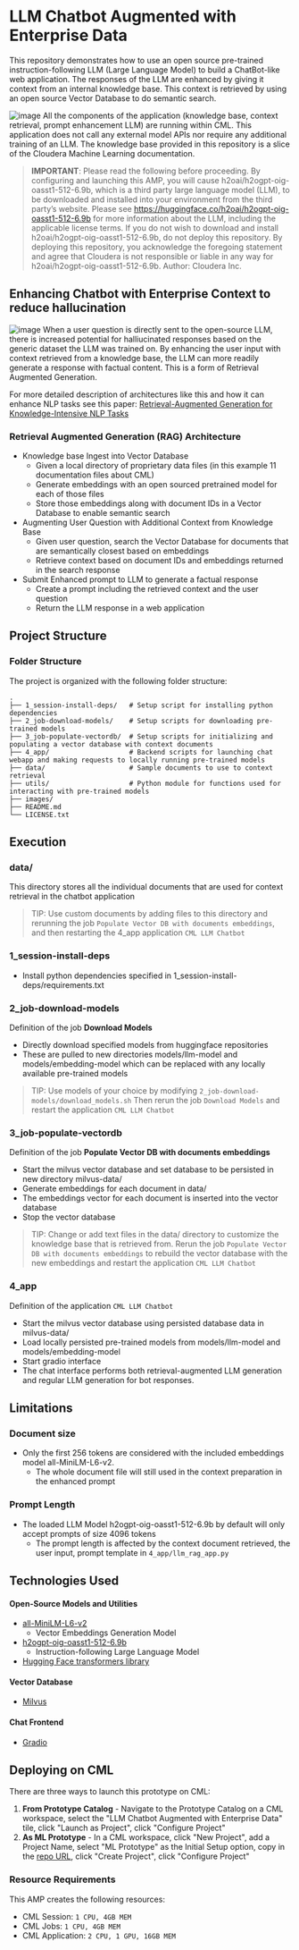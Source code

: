 # LLM Chatbot Augmented with Enterprise Data

This repository demonstrates how to use an open source pre-trained instruction-following LLM (Large Language Model) to build a ChatBot-like web application. The responses of the LLM are enhanced by giving it context from an internal knowledge base. This context is retrieved by using an open source Vector Database to do semantic search.

![image](./images/app-screenshot.png)
All the components of the application (knowledge base, context retrieval, prompt enhancement LLM) are running within CML. This application does not call any external model APIs nor require any additional training of an LLM. The knowledge base provided in this repository is a slice of the Cloudera Machine Learning documentation.

> **IMPORTANT**: Please read the following before proceeding.  By configuring and launching this AMP, you will cause h2oai/h2ogpt-oig-oasst1-512-6.9b, which is a third party large language model (LLM), to be downloaded and installed into your environment from the third party’s website.  Please see https://huggingface.co/h2oai/h2ogpt-oig-oasst1-512-6.9b for more information about the LLM, including the applicable license terms.  If you do not wish to download and install h2oai/h2ogpt-oig-oasst1-512-6.9b, do not deploy this repository.  By deploying this repository, you acknowledge the foregoing statement and agree that Cloudera is not responsible or liable in any way for h2oai/h2ogpt-oig-oasst1-512-6.9b. Author: Cloudera Inc.


## Enhancing Chatbot with Enterprise Context to reduce hallucination
![image](./images/rag-architecture.png)
When a user question is directly sent to the open-source LLM, there is increased potential for halliucinated responses based on the generic dataset the LLM was trained on. By enhancing the user input with context retrieved from a knowledge base, the LLM can more readily generate a response with factual content. This is a form of Retrieval Augmented Generation.

For more detailed description of architectures like this and how it can enhance NLP tasks see this paper: [Retrieval-Augmented Generation for Knowledge-Intensive NLP Tasks
](https://arxiv.org/abs/2005.11401)

### Retrieval Augmented Generation (RAG) Architecture
- Knowledge base Ingest into Vector Database
  - Given a local directory of proprietary data files (in this example 11 documentation files about CML)
  - Generate embeddings with an open sourced pretrained model for each of those files
  - Store those embeddings along with document IDs in a Vector Database to enable semantic search
- Augmenting User Question with Additional Context from Knowledge Base
  - Given user question, search the Vector Database for documents that are semantically closest based on embeddings
  - Retrieve context based on document IDs and embeddings returned in the search response
- Submit Enhanced prompt to LLM to generate a factual response
  - Create a prompt including the retrieved context and the user question
  - Return the LLM response in a web application



## Project Structure
### Folder Structure

The project is organized with the following folder structure:
```
.
├── 1_session-install-deps/   # Setup script for installing python dependencies
├── 2_job-download-models/    # Setup scripts for downloading pre-trained models
├── 3_job-populate-vectordb/  # Setup scripts for initializing and populating a vector database with context documents
├── 4_app/                    # Backend scripts for launching chat webapp and making requests to locally running pre-trained models
├── data/                     # Sample documents to use to context retrieval
├── utils/                    # Python module for functions used for interacting with pre-trained models
├── images/
├── README.md
└── LICENSE.txt
```
## Execution
### data/
This directory stores all the individual documents that are used for context retrieval in the chatbot application
> TIP: Use custom documents by adding files to this directory and rerunning the job `Populate Vector DB with documents embeddings`, and then restarting the 4_app application `CML LLM Chatbot`
### 1_session-install-deps
- Install python dependencies specified in 1_session-install-deps/requirements.txt
### 2_job-download-models
Definition of the job **Download Models** 
- Directly download specified models from huggingface repositories
- These are pulled to new directories models/llm-model and models/embedding-model which can be replaced with any locally available pre-trained models
> TIP: Use models of your choice by modifying `2_job-download-models/download_models.sh` Then rerun the job `Download Models` and restart the application `CML LLM Chatbot`
### 3_job-populate-vectordb
Definition of the job **Populate Vector DB with documents embeddings**
- Start the milvus vector database and set database to be persisted in new directory milvus-data/
- Generate embeddings for each document in data/
- The embeddings vector for each document is inserted into the vector database
- Stop the vector database

> TIP: Change or add text files in the data/ directory to customize the knowledge base that is retrieved from. Rerun the job `Populate Vector DB with documents embeddings` to rebuild the vector database with the new embeddings and restart the application `CML LLM Chatbot`

### 4_app
Definition of the application `CML LLM Chatbot`
- Start the milvus vector database using persisted database data in milvus-data/
- Load locally persisted pre-trained models from models/llm-model and models/embedding-model 
- Start gradio interface 
- The chat interface performs both retrieval-augmented LLM generation and regular LLM generation for bot responses.

## Limitations
### Document size
- Only the first 256 tokens are considered with the included embeddings model all-MiniLM-L6-v2.
  - The whole document file will still used in the context preparation in the enhanced prompt
### Prompt Length
- The loaded LLM Model h2ogpt-oig-oasst1-512-6.9b by default will only accept prompts of size 4096 tokens
  - The prompt length is affected by the context document retrieved, the user input, prompt template in `4_app/llm_rag_app.py`
## Technologies Used
#### Open-Source Models and Utilities
- [all-MiniLM-L6-v2](https://huggingface.co/sentence-transformers/all-MiniLM-L6-v2/tree/7dbbc90392e2f80f3d3c277d6e90027e55de9125)
     - Vector Embeddings Generation Model
- [h2ogpt-oig-oasst1-512-6.9b](https://huggingface.co/h2oai/h2ogpt-oig-oasst1-512-6.9b/tree/4e336d947ee37d99f2af735d11c4a863c74f8541)
   - Instruction-following Large Language Model
- [Hugging Face transformers library](https://pypi.org/project/transformers/)
#### Vector Database
- [Milvus](https://github.com/milvus-io/milvus)
#### Chat Frontend
- [Gradio](https://github.com/gradio-app/gradio)

## Deploying on CML
There are three ways to launch this prototype on CML:

1. **From Prototype Catalog** - Navigate to the Prototype Catalog on a CML workspace, select the "LLM Chatbot Augmented with Enterprise Data" tile, click "Launch as Project", click "Configure Project"
2. **As ML Prototype** - In a CML workspace, click "New Project", add a Project Name, select "ML Prototype" as the Initial Setup option, copy in the [repo URL](https://github.com/cloudera/CML_AMP_LLM_Chatbot_Augmented_with_Enterprise_Data), click "Create Project", click "Configure Project"

### Resource Requirements
This AMP creates the following resources:
- CML Session: `1 CPU, 4GB MEM`
- CML Jobs: `1 CPU, 4GB MEM`
- CML Application: `2 CPU, 1 GPU, 16GB MEM`
